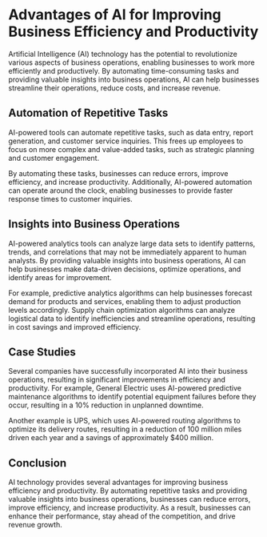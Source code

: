 Advantages of AI for Improving Business Efficiency and Productivity
==================================================================================================================================

Artificial Intelligence (AI) technology has the potential to revolutionize various aspects of business operations, enabling businesses to work more efficiently and productively. By automating time-consuming tasks and providing valuable insights into business operations, AI can help businesses streamline their operations, reduce costs, and increase revenue.

Automation of Repetitive Tasks
------------------------------

AI-powered tools can automate repetitive tasks, such as data entry, report generation, and customer service inquiries. This frees up employees to focus on more complex and value-added tasks, such as strategic planning and customer engagement.

By automating these tasks, businesses can reduce errors, improve efficiency, and increase productivity. Additionally, AI-powered automation can operate around the clock, enabling businesses to provide faster response times to customer inquiries.

Insights into Business Operations
---------------------------------

AI-powered analytics tools can analyze large data sets to identify patterns, trends, and correlations that may not be immediately apparent to human analysts. By providing valuable insights into business operations, AI can help businesses make data-driven decisions, optimize operations, and identify areas for improvement.

For example, predictive analytics algorithms can help businesses forecast demand for products and services, enabling them to adjust production levels accordingly. Supply chain optimization algorithms can analyze logistical data to identify inefficiencies and streamline operations, resulting in cost savings and improved efficiency.

Case Studies
------------

Several companies have successfully incorporated AI into their business operations, resulting in significant improvements in efficiency and productivity. For example, General Electric uses AI-powered predictive maintenance algorithms to identify potential equipment failures before they occur, resulting in a 10% reduction in unplanned downtime.

Another example is UPS, which uses AI-powered routing algorithms to optimize its delivery routes, resulting in a reduction of 100 million miles driven each year and a savings of approximately $400 million.

Conclusion
----------

AI technology provides several advantages for improving business efficiency and productivity. By automating repetitive tasks and providing valuable insights into business operations, businesses can reduce errors, improve efficiency, and increase productivity. As a result, businesses can enhance their performance, stay ahead of the competition, and drive revenue growth.
